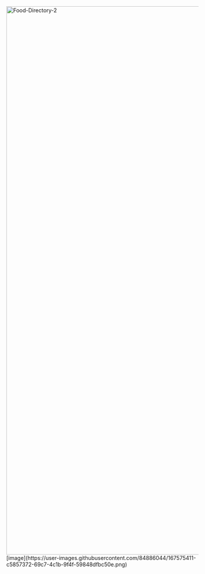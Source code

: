 <img width="1440" alt="Food-Directory-2" src="https://user-images.githubusercontent.com/84886044/209595493-463a2841-d050-4787-b951-bfd795d5dad0.png">
[image](https://user-images.githubusercontent.com/84886044/167575411-c5857372-69c7-4c1b-9f4f-59848dfbc50e.png)
